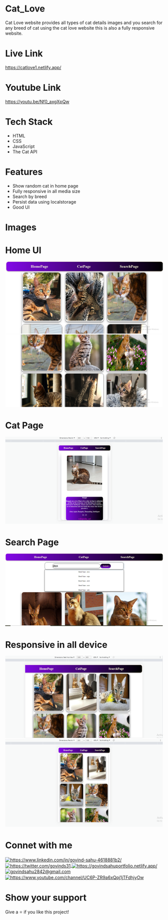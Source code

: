 


# Cat_Love
Cat Love website provides all types of cat details images and you search for any breed of cat using the cat love website this is also a fully responsive website.

# Live Link 
<a href="https://catlove1.netlify.app/index.html">https://catlove1.netlify.app/</a>


# Youtube Link 
<a href="https://youtu.be/Nf0_axgXpQw">https://youtu.be/Nf0_axgXpQw</a>


# Tech Stack 
- HTML 
- CSS
- JavaScript
- The Cat API


# Features
 - Show random cat in home page
 - Fully responsive in all media size
 - Search by breed 
 - Persist data using localstorage
 - Good UI 



# Images 

# Home UI
<img src="https://github.com/sgovind158/Cat_Love/blob/main/Images/home1.png?raw=true">

<img src="https://github.com/sgovind158/Cat_Love/blob/main/Images/home2.png?raw=true">

# Cat Page
<img src="https://github.com/sgovind158/Cat_Love/blob/main/Images/catPage.png?raw=true">

# Search Page
<img src="https://github.com/sgovind158/Cat_Love/blob/main/Images/search.png?raw=true">

# Responsive in all device
<img src="https://github.com/sgovind158/Cat_Love/blob/main/Images/mediumResponsive.png?raw=true">

<img src="https://github.com/sgovind158/Cat_Love/blob/main/Images/mobileResponsive.png?raw=true">


# Connet with me 
<p align="left">
    <a href="https://www.linkedin.com/in/govind-sahu-4618881b2/">
        <img align="center" src="https://img.shields.io/badge/LinkedIn-0077B5?style=for-the-badge&logo=linkedin&logoColor=white" alt="https://www.linkedin.com/in/govind-sahu-4618881b2/" />
    </a>
    <a href="https://twitter.com/govinds31">
        <img align="center" src="https://img.shields.io/badge/Twitter-1DA1F2?style=for-the-badge&logo=twitter&logoColor=white" alt="https://twitter.com/govinds31" />
    </a>
    <a href="https://govindsahuportfolio.netlify.app/">
        <img align="center" src="https://img.shields.io/badge/Portfolio-18A303?style=for-the-badge&logo=ionic&logoColor=white" alt="https://govindsahuportfolio.netlify.app/" />
    </a>
    <a title="govindsahu2842@gmail.com" href="mailto:govindsahu2842@gmail.com">
        <img align="center" src="https://img.shields.io/badge/Gmail-D14836?style=for-the-badge&logo=gmail&logoColor=white" alt="govindsahu2842@gmail.com" />
    </a>
     <a href="https://www.youtube.com/channel/UC6P-ZR9a6xQpj1jTFdhjyOw">
        <img align="center" src="https://img.shields.io/badge/Youtube-D14836?style=for-the-badge&logo=youtube&logoColor=white" alt="https://www.youtube.com/channel/UC6P-ZR9a6xQpj1jTFdhjyOw" />
    </a>

   
</p>


<!-- # Demo

https://user-images.githubusercontent.com/101567046/194123519-582d0abb-e2f2-4325-b32f-1b6650177f57.mp4 -->

# Show your support 
Give a ⭐️ if you like this project!

